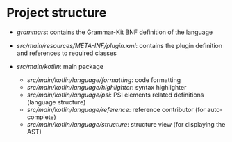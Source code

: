 # Project structure

- *grammars*: contains the Grammar-Kit BNF definition of the language
- *src/main/resources/META-INF/plugin.xml*: contains the plugin definition and references to required classes

- *src/main/kotlin*: main package
    - *src/main/kotlin/language/formatting*: code formatting
    - *src/main/kotlin/language/highlighter*: syntax highlighter
    - *src/main/kotlin/language/psi*: PSI elements related definitions (language structure)
    - *src/main/kotlin/language/reference*: reference contributor (for auto-complete)
    - *src/main/kotlin/language/structure*: structure view (for displaying the AST)
